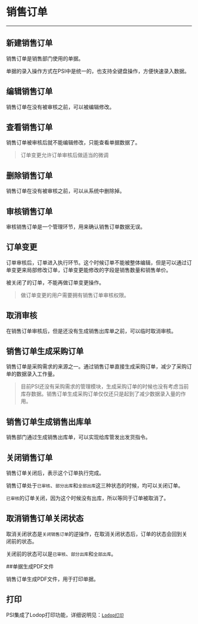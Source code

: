 # 销售订单

---

## 新建销售订单

销售订单是销售部门使用的单据。

单据的录入操作方式在PSI中是统一的，也支持全键盘操作，方便快速录入数据。

## 编辑销售订单

销售订单在没有被审核之前，可以被编辑修改。

## 查看销售订单

销售订单被审核后就不能编辑修改，只能查看单据数据了。

> 订单变更允许订单审核后做适当的微调

## 删除销售订单

销售订单在没有被审核之前，可以从系统中删除掉。

## 审核销售订单

审核销售订单是一个管理环节，用来确认销售订单数据无误。

## 订单变更

订单审核后，订单进入执行环节。这个时候订单不能被整体编辑，但是可以通过订单变更来局部修改订单，订单变更能修改的字段是销售数量和销售单价。

被关闭了的订单，不能再做订单变更操作。

> 做订单变更的用户需要拥有销售订单审核权限。

## 取消审核

在销售订单审核后，但是还没有生成销售出库单之前，可以临时取消审核。

## 销售订单生成采购订单

销售订单是采购需求的来源之一。通过销售订单直接生成采购订单，减少了采购订单的数据录入工作量。

> 目前PSI还没有采购需求的管理模块，生成采购订单的时候也没有考虑当前库存数据。销售订单生成采购订单仅仅还只是起到了减少数据录入量的作用。

## 销售订单生成销售出库单

销售部门通过生成销售出库单，可以实现给库管发出发货指令。

## 关闭销售订单

销售订单关闭后，表示这个订单执行完成。

销售订单处于`已审核`、`部分出库`和`全部出库`这三种状态的时候，均可以关闭订单。

`已审核`的订单关闭，因为这个时候没有出库，所以等同于订单被取消了。

## 取消销售订单关闭状态

取消关闭状态是`关闭销售订单`的逆操作，在取消关闭状态后，订单的状态会回到关闭前的状态。

关闭前的状态可以是`已审核`、`部分出库`和`全部出库`。

##单据生成PDF文件

销售订单生成PDF文件，用于打印单据。

## 打印

PSI集成了Lodop打印功能，详细说明见：[`Lodop打印`](07.md)